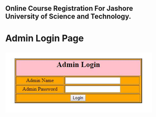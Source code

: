 # <h2>Online Course Registration For Jashore University of Science and Technology.<h2>

# <p>Admin Login Page<p>
<img src="img/Capture2.JPG">
